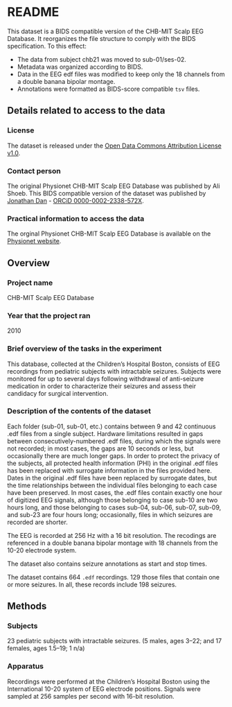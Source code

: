 # README

This dataset is a BIDS compatible version of the CHB-MIT Scalp EEG Database. It reorganizes the file structure to comply with the BIDS specification. To this effect:

- The data from subject chb21 was moved to sub-01/ses-02.
- Metadata was organized according to BIDS.
- Data in the EEG edf files was modified to keep only the 18 channels from a double banana bipolar montage.
- Annotations were formatted as BIDS-score compatible `tsv` files.

## Details related to access to the data

### License

The dataset is released under the [Open Data Commons Attribution License v1.0](https://physionet.org/content/chbmit/view-license/1.0.0/).

### Contact person

The original Physionet CHB-MIT Scalp EEG Database was published by Ali Shoeb. This BIDS compatible version of the dataset was published by [Jonathan Dan](mailto:jonathan.dan@epfl.ch) - [ORCiD 0000-0002-2338-572X](https://orcid.org/0000-0002-2338-572X).

### Practical information to access the data

The orginal Physionet CHB-MIT Scalp EEG Database is available on the [Physionet website](https://physionet.org/content/chbmit/1.0.0/).

## Overview

### Project name

CHB-MIT Scalp EEG Database

### Year that the project ran

2010

### Brief overview of the tasks in the experiment

This database, collected at the Children’s Hospital Boston, consists of EEG recordings from pediatric subjects with intractable seizures. Subjects were monitored for up to several days following withdrawal of anti-seizure medication in order to characterize their seizures and assess their candidacy for surgical intervention.

### Description of the contents of the dataset

Each folder (sub-01, sub-01, etc.) contains between 9 and 42 continuous .edf files from a single subject. Hardware limitations resulted in gaps between consecutively-numbered .edf files, during which the signals were not recorded; in most cases, the gaps are 10 seconds or less, but occasionally there are much longer gaps. In order to protect the privacy of the subjects, all protected health information (PHI) in the original .edf files has been replaced with surrogate information in the files provided here. Dates in the original .edf files have been replaced by surrogate dates, but the time relationships between the individual files belonging to each case have been preserved. In most cases, the .edf files contain exactly one hour of digitized EEG signals, although those belonging to case sub-10 are two hours long, and those belonging to cases sub-04, sub-06, sub-07, sub-09, and sub-23 are four hours long; occasionally, files in which seizures are recorded are shorter.

The EEG is recorded at 256 Hz with a 16 bit resolution. The recodings are referenced in a double banana bipolar montage with 18 channels from the 10-20 electrode system.

The dataset also contains seizure annotations as start and stop times.

The dataset contains 664 `.edf` recordings. 129 those files that contain one or more seizures. In all, these records include 198 seizures.

## Methods

### Subjects

23 pediatric subjects with intractable seizures. (5 males, ages 3–22; and 17 females, ages 1.5–19; 1 n/a)

### Apparatus

Recordings were performed at the Children’s Hospital Boston using the International 10-20 system of EEG electrode positions. Signals were sampled at 256 samples per second with 16-bit resolution.